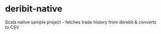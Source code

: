 # deribit-native
Scala native sample project - fetches trade history from derebit &amp; converts to CSV
